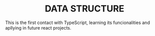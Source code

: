 <h1 align="center">DATA STRUCTURE</h1>

This is the first contact with TypeScript, learning its funcionalities and apllying in future react projects.

